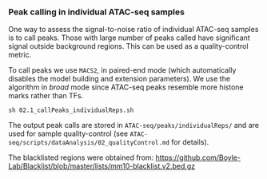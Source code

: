 ### Peak calling in individual ATAC-seq samples

One way to assess the signal-to-noise ratio of individual ATAC-seq samples is to call peaks. Those with large number of peaks called have significant signal outside background regions. This can be used as a quality-control metric.

To call peaks we use `MACS2`, in paired-end mode (which automatically disables the model building and extension parameters). We use the algorithm in *broad* mode since ATAC-seq peaks resemble more histone marks rather than TFs.

```{bash}
sh 02.1_callPeaks_individualReps.sh
```

The output peak calls are stored in `ATAC-seq/peaks/individualReps/` and are used for sample quality-control (see `ATAC-seq/scripts/dataAnalysis/02_qualityControl.md` for details).

The blacklisted regions were obtained from: https://github.com/Boyle-Lab/Blacklist/blob/master/lists/mm10-blacklist.v2.bed.gz